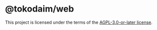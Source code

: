 # @tokodaim/web

This project is licensed under the terms of the
[AGPL-3.0-or-later license](https://github.com/dafundacom/tokodaim/blob/main/LICENSE.md).
